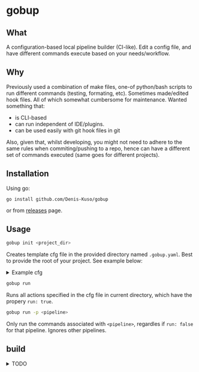 # gobup

## What

A configuration-based local pipeline builder (CI-like). Edit a config file,
and have different commands execute based on your needs/workflow.

## Why

Previously used a combination of make files, one-of python/bash scripts to run
different commands (testing, formating, etc).
Sometimes made/edited hook files. All of which somewhat cumbersome for maintenance.
Wanted something that:

- is CLI-based
- can run independent of IDE/plugins.
- can be used easily with git hook files in git

Also, given that, whilst developing, you might not need to adhere to
the same rules when commiting/pushing to a repo, hence can have a different set of
commands executed (same goes for different projects).

## Installation

Using go:

`go install github.com/Denis-Kuso/gobup`

or from [releases](github.com/Denis-Kuso/gobup/releases/) page.

## Usage

```bash
gobup init <project_dir>
```
Creates template cfg file in the provided directory named `.gobup.yaml`. Best to provide
the root of your project.
See example below:

<details markdown=1><summary markdown="span">Example cfg</summary>

```yaml
# pipeline name
pre-commit:
  run: false
  # sequence (order matters) of commands to run in this pipeline
  cmds:
    - build:
        cmdName: go
        # args to cmdName (ordered)
        args:
          - "build"
          - "-o"
          - "binaryName"
    - test:
        cmdName: go
        args:
          - "test"
          - "."
          - "-v"
    - format:
        cmdName: gofmt
        args: ["-l", "."]
        # output to stdout interpreted/treated as an error
        stdoutAsErr: true
#  different pipeline perhaps ran whilst prototyping/developing
dev:
  run: true
  cmds:
    - lint:
        cmdName: revive
        args:
          - "-formatter"
          - "friendly"
        # stop execution if it takes longer than timeout seconds
        timeout: 15
    - format:
        cmdName: gofmt
        args: ["-l", "."]
        stdoutAsErr: true
```
</details>

```bash
gobup run
```

Runs all actions specified in the cfg file in current directory, which have
the propery `run: true`.

```bash
gobup run -p <pipeline>
```

Only run the commands associated with `<pipeline>`, regardles if
`run: false` for that pipeline. Ignores other pipelines.

## build


<details markdown=1><summary markdown="span">TODO</summary>

- [ ] add `dry-run` flag
- [ ] add `ignore-warnings` flag
- [ ] make prettier output format
- [ ] add git hook files compatibility
</details>
